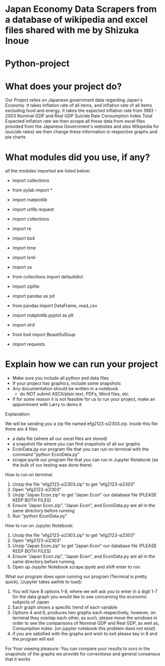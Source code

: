 # Japan Economy Data Scrapers from a database of wikipedia and excel files shared with me by Shizuka Inoue
# Python-project

# What does your project do?
Our Project relies on Japanese government data regarding Japan's Economy.
It takes Inflation rate of all items, and inflation rate of all items excluding food and energy.
It takes the expected inflation rate from 1983 - 2003
Nominal GDP and Real GDP
Suicide Rate
Consumption Index
Total Expected Inflation rate
we then scrape all these data from excel files provided from the Japanese Government's websites and also Wikipedia for (suicide rates)
we then change these information in respective graphs and pie charts

# What modules did you use, if any?

all the modules imported are listed below:

- import collections

- from pylab import *
- import matplotlib
- import urllib.request
- import collections
- import re
- import bs4
- import time
- import lxml

- import os

- from collections import defaultdict
- import zipfile                                                                                                                                                                                          
- import pandas as pd
- from pandas import DataFrame, read_csv
- import matplotlib.pyplot as plt
- import xlrd
- from bs4 import BeautifulSoup
- import requests

# Explain how we can run your project
- Make sure you include all python and data files
- If your project has graphics, include some snapshots
- Any documentation should be written in a notebook
    - do NOT submit ASCII/plain text, PDFs, Word files, etc.
- If for some reason it is not feasible for us to run your project, make an appointment with Larry to demo it

Explanation:

We will be sending you a zip file named efg2123-si2303.zip.
Inside this file there are 4 files
- a data file (where all our excel files are stored)
- a snapshot file where you can find snapshots of all our graphs
- EconData.py our program file that you can run on terminal with the command "python EconData.py"
- scrape.ipynb our program file that you can run in Jupyter Notebook (as the bulk of our testing was done there)

How to run on terminal:
1. Unzip the file "efg2123-si2303.zip" to get "efg2123-si2303"
2. Open "efg2123-si2303"
3. Unzip "Japan Econ.zip" to get "Japan Econ" our database file (PLEASE KEEP BOTH FILES)
4. Ensure "Japan Econ.zip", "Japan Econ", and EconData.py are all in the same directory before running
5. Run "python EconData.py"

How to run on Jupyter Notebook:
1. Unzip the file "efg2123-si2303.zip" to get "efg2123-si2303"
2. Open "efg2123-si2303"
3. Unzip "Japan Econ.zip" to get "Japan Econ" our database file (PLEASE KEEP BOTH FILES)
4. Ensure "Japan Econ.zip", "Japan Econ", and EconData.py are all in the same directory before running
5. Open up Jupyter Notebook scrape.ipynb and shift enter to run.

What our program does upon running our program (Terminal is pretty quick), (Jupyter takes awhile to load):
1. You will have 8 options 1-8, where we will ask you to enter in a digit 1-7 for the data graph you would like to see concerning the economic subjects of Japan
2. Each graph shows a specific trend of each variable
3. Options 4 and 6, produces two graphs each respectively, however, on terminal they overlap each other, as such, please move the windows in order to see the comparisons of Nominal GDP and Real GDP, as well as, Consumption index. (on jupyter notebook this problem does not exist)
4. if you are satisfied with the graphs and wish to exit please key in 8 and the program will exit

For Your viewing pleasure:
You can compare your results to ours in the snapshots of the graphs we provide for correctness and general consensus that it works


